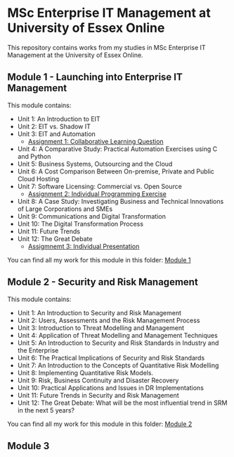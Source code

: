 # MSc Enterprise IT Management at University of Essex Online

This repository contains works from my studies in MSc Enterprise IT Management at the University of Essex Online.


## Module 1 - Launching into Enterprise IT Management

This module contains:
* Unit 1: An Introduction to EIT
* Unit 2: EIT vs. Shadow IT
* Unit 3: EIT and Automation
  * [Assignment 1: Collaborative Learning Question](https://github.com/TobiZeier/UoEO_MSc_EIM/tree/main/Module1_Launching_into_Enterprise_IT_Management/Assignment1/Assignment1.pdf)
* Unit 4: A Comparative Study: Practical Automation Exercises using C and Python
* Unit 5: Business Systems, Outsourcing and the Cloud
* Unit 6: A Cost Comparison Between On-premise, Private and Public Cloud Hosting
* Unit 7: Software Licensing: Commercial vs. Open Source
  * [Assignment 2: Individual Programming Exercise](https://github.com/TobiZeier/UoEO_MSc_EIM/tree/main/Module1_Launching_into_Enterprise_IT_Management/Assignment2)
* Unit 8: A Case Study: Investigating Business and Technical Innovations of Large Corporations and SMEs
* Unit 9: Communications and Digital Transformation
* Unit 10: The Digital Transformation Process
* Unit 11: Future Trends
* Unit 12: The Great Debate
  * [Assigmnemt 3: Individual Presentation](https://github.com/TobiZeier/UoEO_MSc_EIM/tree/main/Module1_Launching_into_Enterprise_IT_Management/Assignment3)

You can find all my work for this module in this folder: [Module 1](https://github.com/TobiZeier/UoEO_MSc_EIM/tree/main/Module1_Launching_into_Enterprise_IT_Management)

## Module 2 - Security and Risk Management

This module contains:
* Unit 1: An Introduction to Security and Risk Management
* Unit 2: Users, Assessments and the Risk Management Process
* Unit 3: Introduction to Threat Modelling and Management
* Unit 4: Application of Threat Modelling and Management Techniques
* Unit 5: An Introduction to Security and Risk Standards in Industry and the Enterprise
* Unit 6: The Practical Implications of Security and Risk Standards
* Unit 7: An Introduction to the Concepts of Quantitative Risk Modelling
* Unit 8: Implementing Quantitative Risk Models.
* Unit 9: Risk, Business Continuity and Disaster Recovery
* Unit 10: Practical Applications and Issues in DR Implementations
* Unit 11: Future Trends in Security and Risk Management
* Unit 12: The Great Debate: What will be the most influential trend in SRM in the next 5 years?

You can find all my work for this module in this folder: [Module 2](https://github.com/TobiZeier/UoEO_MSc_EIM/tree/main/Module2_Security_and_Risk_Management)

## Module 3



